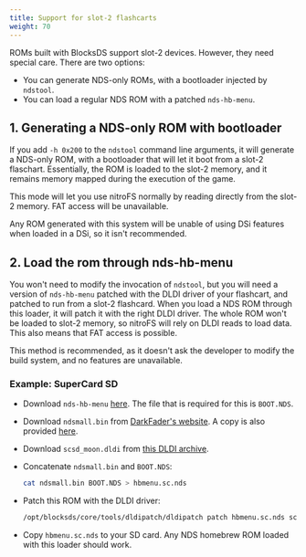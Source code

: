 ```yaml
---
title: Support for slot-2 flashcarts
weight: 70
---
```


ROMs built with BlocksDS support slot-2 devices. However, they need special
care. There are two options:

- You can generate NDS-only ROMs, with a bootloader injected by `ndstool`.
- You can load a regular NDS ROM with a patched `nds-hb-menu`.

## 1. Generating a NDS-only ROM with bootloader

If you add `-h 0x200` to the `ndstool` command line arguments, it will generate
a NDS-only ROM, with a bootloader that will let it boot from a slot-2 flaschart.
Essentially, the ROM is loaded to the slot-2 memory, and it remains memory
mapped during the execution of the game.

This mode will let you use nitroFS normally by reading directly from the slot-2
memory. FAT access will be unavailable.

Any ROM generated with this system will be unable of using DSi features when
loaded in a DSi, so it isn't recommended.

## 2. Load the rom through nds-hb-menu

You won't need to modify the invocation of `ndstool`, but you will need a
version of `nds-hb-menu` patched with the DLDI driver of your flashcart, and
patched to run from a slot-2 flashcard. When you load a NDS ROM through this
loader, it will patch it with the right DLDI driver. The whole ROM won't be
loaded to slot-2 memory, so nitroFS will rely on DLDI reads to load data. This
also means that FAT access is possible.

This method is recommended, as it doesn't ask the developer to modify the build
system, and no features are unavailable.

### Example: SuperCard SD

- Download `nds-hb-menu` [here](https://github.com/devkitPro/nds-hb-menu/releases).
  The file that is required for this is `BOOT.NDS`.

- Download `ndsmall.bin` from [DarkFader's website](https://www.darkfader.net/ds/).
  A copy is also provided [here](../../ndsmall.bin).

- Download `scsd_moon.dldi` from
  [this DLDI archive](https://github.com/DS-Homebrew/DLDI/blob/master/prebuilts/scsd_moon.dldi).

- Concatenate `ndsmall.bin` and `BOOT.NDS`:

  ```bash
  cat ndsmall.bin BOOT.NDS > hbmenu.sc.nds
  ```

- Patch this ROM with the DLDI driver:

  ```bash
  /opt/blocksds/core/tools/dldipatch/dldipatch patch hbmenu.sc.nds scsd_moon.dldi
  ```

- Copy `hbmenu.sc.nds` to your SD card. Any NDS homebrew ROM loaded with this
  loader should work.
